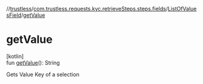 //[trustless](../../../index.md)/[com.trustless.requests.kyc.retrieveSteps.steps.fields](../index.md)/[ListOfValuesField](index.md)/[getValue](get-value.md)

# getValue

[kotlin]\
fun [getValue](get-value.md)(): String

Gets Value Key of a selection
